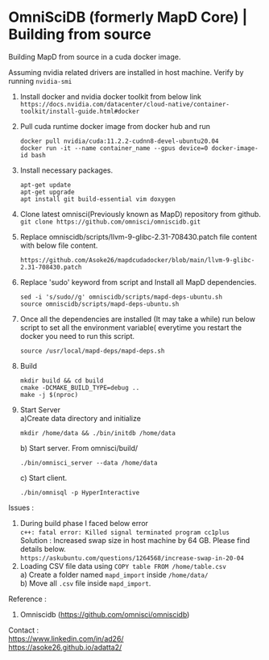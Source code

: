 # OmniSciDB (formerly MapD Core) | Building from source 
Building MapD from source in a cuda docker image.

Assuming nvidia related drivers are installed in host machine. Verify by running ```nvidia-smi```

1. Install docker and nvidia docker toolkit from below link  
   ```https://docs.nvidia.com/datacenter/cloud-native/container-toolkit/install-guide.html#docker```

2. Pull cuda runtime docker image from docker hub and run  
   ```
   docker pull nvidia/cuda:11.2.2-cudnn8-devel-ubuntu20.04  
   docker run -it --name container_name --gpus device=0 docker-image-id bash 
   ```
   
3. Install necessary packages.
   ```
   apt-get update
   apt-get upgrade
   apt install git build-essential vim doxygen
   ```
5. Clone latest omnisci(Previously known as MapD) repository from github.  
   ```git clone https://github.com/omnisci/omniscidb.git```

4. Replace omniscidb/scripts/llvm-9-glibc-2.31-708430.patch file content with below file content.
   ```
   https://github.com/Asoke26/mapdcudadocker/blob/main/llvm-9-glibc-2.31-708430.patch
   ```
5. Replace 'sudo' keyword from script and Install all MapD dependencies.
    ```
    sed -i 's/sudo//g' omniscidb/scripts/mapd-deps-ubuntu.sh  
    source omniscidb/scripts/mapd-deps-ubuntu.sh
    ```
6. Once all the dependencies are installed (It may take a while) run below script to set all the environment variable( everytime you restart the docker you need to run this script.
   ```
   source /usr/local/mapd-deps/mapd-deps.sh  
   ```

7. Build
   ```
   mkdir build && cd build  
   cmake -DCMAKE_BUILD_TYPE=debug ..  
   make -j $(nproc)  
   ```
8. Start Server  
   a)Create data directory and initialize
      ```
      mkdir /home/data && ./bin/initdb /home/data
      ```
   b) Start server. From omnisci/build/ 
      ```
      ./bin/omnisci_server --data /home/data
      ```
   c) Start client.
      ```
      ./bin/omnisql -p HyperInteractive
      ```

Issues : 
1) During build phase I faced below error  
``` c++: fatal error: Killed signal terminated program cc1plus ```  
Solution : Increased swap size in host machine by 64 GB. Please find details below.  
```https://askubuntu.com/questions/1264568/increase-swap-in-20-04```
2) Loading CSV file data using ```COPY table FROM /home/table.csv```  
   a) Create a folder named ```mapd_import``` inside ```/home/data/```  
   b) Move all ```.csv``` file inside ```mapd_import```.  
 
Reference :  
1) Omniscidb (https://github.com/omnisci/omniscidb)

Contact :  
https://www.linkedin.com/in/ad26/  
https://asoke26.github.io/adatta2/
